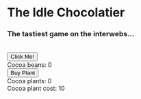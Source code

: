 <html>
	<head>
		<link rel="stylesheet" type="text/css" href="interface.css" />
	</head>
	<body>
	<h1>The Idle Chocolatier</h1>
	<h3>The tastiest game on the interwebs...</h3>
	<br/>
		<button onclick="cookieClick(1)">Click Me!</button>
		<br />
		Cocoa beans: <span id="cookies">0</span>
		<br />
		<button onclick="buyCursor()">Buy Plant</button>
		<br />
		Cocoa plants: <span id="cursors">0</span>
		<br />
		Cocoa plant cost: <span id="cursorCost">10</span>
		<script type="text/javascript" src="main.js"></script>
	</body>
</html>
